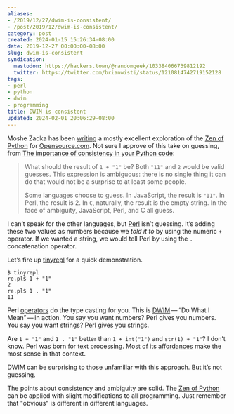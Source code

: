 ```yaml
---
aliases:
- /2019/12/27/dwim-is-consistent/
- /post/2019/12/dwim-is-consistent/
category: post
created: 2024-01-15 15:26:34-08:00
date: 2019-12-27 00:00:00-08:00
slug: dwim-is-consistent
syndication:
  mastodon: https://hackers.town/@randomgeek/103384066739812192
  twitter: https://twitter.com/brianwisti/status/1210814742719152128
tags:
- perl
- python
- dwim
- programming
title: DWIM is consistent
updated: 2024-02-01 20:06:29-08:00
---
```


Moshe Zadka has been [writing](https://opensource.com/users/moshez) a mostly excellent exploration of the [Zen of  Python](https://www.python.org/dev/peps/pep-0020/) for [Opensource.com](https://opensource.com). Not sure I approve of this take on guessing, from [The importance of consistency in your Python code](https://opensource.com/article/19/12/zen-python-consistency):

 > 
 > What should the result of `1 + "1"` be? Both `"11"` and `2` would be
 > valid guesses. This expression is ambiguous: there is no single thing
 > it can do that would not be a surprise to at least some people.
 > 
 > Some languages choose to guess. In JavaScript, the result is `"11"`.
 > In Perl, the result is 2. In `C`, naturally, the result is the empty
 > string. In the face of ambiguity, JavaScript, Perl, and C all guess.

I can’t speak for the other languages, but [Perl](../../../card/Perl.md) isn’t guessing. It’s adding these two values as numbers because we *told it to* by using the numeric `+` operator. If we wanted a string, we would tell Perl by using the `.` concatenation operator.

Let’s fire up [tinyrepl](https://metacpan.org/pod/distribution/Eval-WithLexicals/bin/tinyrepl) for a quick demonstration.

````
$ tinyrepl
re.pl$ 1 + "1"
2
re.pl$ 1 . "1"
11
````

Perl [operators](https://perldoc.perl.org/perlop.html#Additive-Operators) do the type casting for you. This is [DWIM](https://en.wikipedia.org/wiki/DWIM) — “Do What I Mean” — in action. You say you want numbers? Perl gives you numbers. You say you want strings? Perl gives you strings.

Are `1 + "1"` and `1 . "1"` better than `1 + int("1")` and `str(1) + "1"`? I don’t know. Perl was born for text processing. Most of its [affordances](https://en.wikipedia.org/wiki/Affordance) make the most sense in that context.

DWIM can be surprising to those unfamiliar with this approach. But it’s not guessing.

The points about consistency and ambiguity are solid. The [Zen of Python](../../../card/Zen%20of%20Python.md) can be applied with slight modifications to all programming. Just remember that "obvious" is different in different languages.